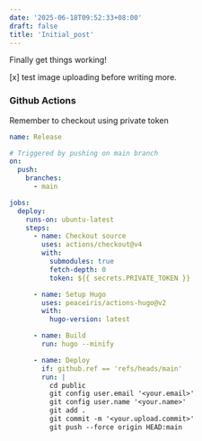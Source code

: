 ```yaml
---
date: '2025-06-18T09:52:33+08:00'
draft: false
title: 'Initial_post'
---
```


Finally get things working!

[x] test image uploading before writing more. 

### Github Actions

Remember to checkout using private token

```yaml
name: Release

# Triggered by pushing on main branch
on:
  push:
    branches:
      - main

jobs:
  deploy:
    runs-on: ubuntu-latest
    steps:
      - name: Checkout source
        uses: actions/checkout@v4
        with:
          submodules: true
          fetch-depth: 0
          token: ${{ secrets.PRIVATE_TOKEN }}

      - name: Setup Hugo
        uses: peaceiris/actions-hugo@v2
        with:
          hugo-version: latest

      - name: Build
        run: hugo --minify

      - name: Deploy
        if: github.ref == 'refs/heads/main'
        run: |
          cd public
          git config user.email '<your.email>'
          git config user.name '<your.name>'
          git add .
          git commit -m '<your.upload.commit>'
          git push --force origin HEAD:main
```